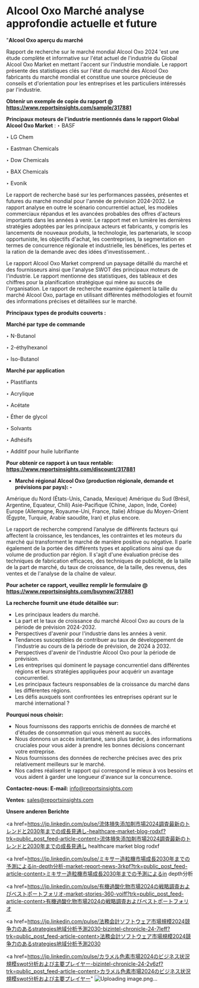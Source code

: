 # Alcool Oxo Marché analyse approfondie actuelle et future

"<strong>Alcool Oxo aperçu du marché</strong>

Rapport de recherche sur le marché mondial Alcool Oxo 2024 'est une étude complète et informative sur l'état actuel de l'industrie du Global Alcool Oxo Market en mettant l'accent sur l'industrie mondiale. Le rapport présente des statistiques clés sur l'état du marché des Alcool Oxo fabricants du marché mondial et constitue une source précieuse de conseils et d'orientation pour les entreprises et les particuliers intéressés par l'industrie.

<strong>Obtenir un exemple de copie du rapport @ <a href=https://www.reportsinsights.com/sample/317881>https://www.reportsinsights.com/sample/317881</a></strong>

<strong>Principaux moteurs de l'industrie mentionnés dans le rapport Global Alcool Oxo Market</strong> :
‣ BASF

‣ LG Chem

‣ Eastman Chemicals

‣ Dow Chemicals

‣ BAX Chemicals

‣ Evonik

Le rapport de recherche basé sur les performances passées, présentes et futures du marché mondial pour l'année de prévision 2024-2032. Le rapport analyse en outre le scénario concurrentiel actuel, les modèles commerciaux répandus et les avancées probables des offres d'acteurs importants dans les années à venir. Le rapport met en lumière les dernières stratégies adoptées par les principaux acteurs et fabricants, y compris les lancements de nouveaux produits, la technologie, les partenariats, le scoop opportuniste, les objectifs d'achat, les coentreprises, la segmentation en termes de concurrence régionale et industrielle, les bénéfices, les pertes et la ration de la demande avec des idées d'investissement. .

Le rapport Alcool Oxo Market comprend un paysage détaillé du marché et des fournisseurs ainsi que l'analyse SWOT des principaux moteurs de l'industrie. Le rapport mentionne des statistiques, des tableaux et des chiffres pour la planification stratégique qui mène au succès de l'organisation. Le rapport de recherche examine également la taille du marché Alcool Oxo, partage en utilisant différentes méthodologies et fournit des informations précises et détaillées sur le marché.

<strong>Principaux types de produits couverts :</strong>

<strong>Marché par type de commande</strong>

‣ N-Butanol

‣ 2-éthylhexanol

‣ Iso-Butanol

<strong>Marché par application</strong>

‣ Plastifiants

‣ Acrylique

‣ Acétate

‣ Éther de glycol

‣ Solvants

‣ Adhésifs

‣ Additif pour huile lubrifiante

<strong>Pour obtenir ce rapport à un taux rentable: <a href=https://www.reportsinsights.com/discount/317881>https://www.reportsinsights.com/discount/317881</a></strong>
<ul>
  <li><strong>Marché régional Alcool Oxo (production régionale, demande et prévisions par pays): -</strong></li>
</ul>
Amérique du Nord (États-Unis, Canada, Mexique)
Amérique du Sud (Brésil, Argentine, Equateur, Chili)
Asie-Pacifique (Chine, Japon, Inde, Corée)
Europe (Allemagne, Royaume-Uni, France, Italie)
Afrique du Moyen-Orient (Égypte, Turquie, Arabie saoudite, Iran) et plus encore.

Le rapport de recherche comprend l’analyse de différents facteurs qui affectent la croissance, les tendances, les contraintes et les moteurs du marché qui transforment le marché de manière positive ou négative. Il parle également de la portée des différents types et applications ainsi que du volume de production par région. Il s'agit d'une évaluation précise des techniques de fabrication efficaces, des techniques de publicité, de la taille de la part de marché, du taux de croissance, de la taille, des revenus, des ventes et de l'analyse de la chaîne de valeur.

<strong>Pour acheter ce rapport, veuillez remplir le formulaire @   <a href=https://www.reportsinsights.com/buynow/317881>https://www.reportsinsights.com/buynow/317881</a></strong>

<strong>La recherche fournit une étude détaillée sur:</strong>
<ul>
  <li>Les principaux leaders du marché.</li>
  <li>La part et le taux de croissance du marché Alcool Oxo au cours de la période de prévision 2024-2032.</li>
  <li>Perspectives d'avenir pour l'industrie dans les années à venir.</li>
  <li>Tendances susceptibles de contribuer au taux de développement de l'industrie au cours de la période de prévision, de 2024 à 2032.</li>
  <li>Perspectives d'avenir de l'industrie Alcool Oxo pour la période de prévision.</li>
  <li>Les entreprises qui dominent le paysage concurrentiel dans différentes régions et leurs stratégies appliquées pour acquérir un avantage concurrentiel.</li>
  <li>Les principaux facteurs responsables de la croissance du marché dans les différentes régions.</li>
  <li>Les défis auxquels sont confrontées les entreprises opérant sur le marché international ?</li>
</ul>
<strong>Pourquoi nous choisir:</strong>
<ul>
  <li>Nous fournissons des rapports enrichis de données de marché et d'études de consommation qui vous mènent au succès.</li>
  <li>Nous donnons un accès instantané, sans plus tarder, à des informations cruciales pour vous aider à prendre les bonnes décisions concernant votre entreprise.</li>
  <li>Nous fournissons des données de recherche précises avec des prix relativement meilleurs sur le marché.</li>
  <li>Nos cadres réalisent le rapport qui correspond le mieux à vos besoins et vous aident à garder une longueur d'avance sur la concurrence.</li>
</ul>
<strong>Contactez-nous:
</strong><strong>E-mail:</strong> <a href=mailto:info@reportsinsights.com>info@reportsinsights.com</a>

<strong>Ventes</strong>: <a href=mailto:sales@reportsinsights.com>sales@reportsinsights.com</a>

<strong>Unsere anderen Berichte</strong>

<a href=https://jp.linkedin.com/pulse/流体損失添加剤市場2024調査最新のトレンドと2030年までの成長見通し-healthcare-market-blog-rodxf?trk=public_post_feed-article-content>流体損失添加剤市場2024調査最新のトレンドと2030年までの成長見通し healthcare market blog rodxf</a>

<a href=https://jp.linkedin.com/pulse/ミキサー造粒機市場成長2030年までの予測によるin-depth分析-market-report-news-3rkpf?trk=public_post_feed-article-content>ミキサー造粒機市場成長2030年までの予測によるin depth分析</a>

<a href=https://jp.linkedin.com/pulse/有機過酸化物市場2024の戦略調査およびベストポートフォリオ-market-stories-360-yoiff?trk=public_post_feed-article-content>有機過酸化物市場2024の戦略調査およびベストポートフォリオ</a>

<a href=https://jp.linkedin.com/pulse/法務会計ソフトウェア市場規模2024競争力のあるstrategies地域分析予測2030-bizintel-chronicle-24-7leff?trk=public_post_feed-article-content>法務会計ソフトウェア市場規模2024競争力のあるstrategies地域分析予測2030</a>

<a href=https://jp.linkedin.com/pulse/カラメル色素市場2024のビジネス状況規模swot分析および主要プレイヤー-bizintel-chronicle-24-2v6zf?trk=public_post_feed-article-content>カラメル色素市場2024のビジネス状況規模swot分析および主要プレイヤー</a>"
![Uploading image.png…]()
